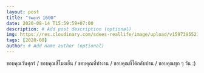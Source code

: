 ```yaml
---
layout: post
title: "วันศุกร์ 1600"
date: 2020-08-14 T15:59:59+07:00
description: # Add post description (optional)
img: https://res.cloudinary.com/sdees-reallife/image/upload/v1597395521/IMG_2996.jpg # Add image post (optional)
tags: [2020-08]
author: # Add name author (optional)
---
```

ขอบคุณวันศุกร์ / ขอบคุณสี่โมงเย็น / ขอบคุณที่ทำงาน / ขอบคุณที่ได้กลับบ้าน / ขอบคุณทุก ๆ วัน :)

<i class="fa fa-child" style="color:plum"></i>
